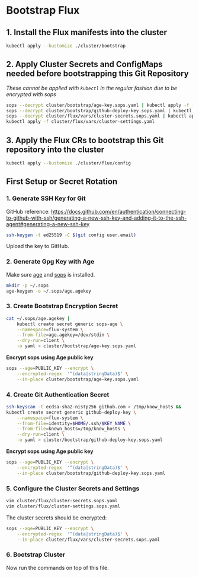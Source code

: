 # Bootstrap Flux

## 1. Install the Flux manifests into the cluster

```sh
kubectl apply --kustomize ./cluster/bootstrap
```

## 2. Apply Cluster Secrets and ConfigMaps needed before bootstrapping this Git Repository

_These cannot be applied with `kubectl` in the regular fashion due to be encrypted with sops_

```sh
sops --decrypt cluster/bootstrap/age-key.sops.yaml | kubectl apply -f -
sops --decrypt cluster/bootstrap/github-deploy-key.sops.yaml | kubectl apply -f -
sops --decrypt cluster/flux/vars/cluster-secrets.sops.yaml | kubectl apply -f -
kubectl apply -f cluster/flux/vars/cluster-settings.yaml
```

## 3. Apply the Flux CRs to bootstrap this Git repository into the cluster

```sh
kubectl apply --kustomize ./cluster/flux/config
```

## First Setup or Secret Rotation

### 1. Generate SSH Key for Git

GitHub reference: https://docs.github.com/en/authentication/connecting-to-github-with-ssh/generating-a-new-ssh-key-and-adding-it-to-the-ssh-agent#generating-a-new-ssh-key
```sh
ssh-keygen -t ed25519 -C $(git config user.email)
```

Upload the key to GitHub.

### 2. Generate Gpg Key with Age

Make sure [age](https://github.com/FiloSottile/age#installation) and [sops](https://github.com/mozilla/sops#id4) is installed.

```sh
mkdir -p ~/.sops
age-keygen -o ~/.sops/age.agekey
```

### 3. Create Bootstrap Encryption Secret

```sh
cat ~/.sops/age.agekey |
    kubectl create secret generic sops-age \
    --namespace=flux-system \
    --from-file=age.agekey=/dev/stdin \
    --dry-run=client \
    -o yaml > cluster/bootstrap/age-key.sops.yaml
```

**Encrypt sops using Age public key**
```sh
sops --age=PUBLIC_KEY --encrypt \
    --encrypted-regex  '^(data|stringData)$' \
    --in-place cluster/bootstrap/age-key.sops.yaml
```

### 4. Create Git Authentication Secret

```sh
ssh-keyscan -t ecdsa-sha2-nistp256 github.com > /tmp/know_hosts &&
kubectl create secret generic github-deploy-key \
    --namespace=flux-system \
    --from-file=identity=$HOME/.ssh/$KEY_NAME \
    --from-file=known_hosts=/tmp/know_hosts \
    --dry-run=client \
    -o yaml > cluster/bootstrap/github-deploy-key.sops.yaml
```

**Encrypt sops using Age public key**

```sh
sops --age=PUBLIC_KEY --encrypt \
    --encrypted-regex  '^(data|stringData)$' \
    --in-place cluster/bootstrap/github-deploy-key.sops.yaml
```

### 5. Configure the Cluster Secrets and Settings

```sh
vim cluster/flux/cluster-secrets.sops.yaml
vim cluster/flux/cluster-settings.sops.yaml
```

The cluster secrets should be encrypted:

```sh
sops --age=PUBLIC_KEY --encrypt \
    --encrypted-regex  '^(data|stringData)$' \
    --in-place cluster/flux/vars/cluster-secrets.sops.yaml
```

### 6. Bootstrap Cluster

Now run the commands on top of this file.

